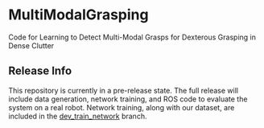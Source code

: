 # MultiModalGrasping
Code for Learning to Detect Multi-Modal Grasps for Dexterous Grasping in Dense Clutter

## Release Info
This repository is currently in a pre-release state. The full release will include data generation, network training, and ROS code to evaluate the system on a real robot. Network training, along with our dataset, are included in the [dev_train_network](https://github.com/mattcorsaro1/MultiModalGrasping/tree/dev_train_network) branch.

